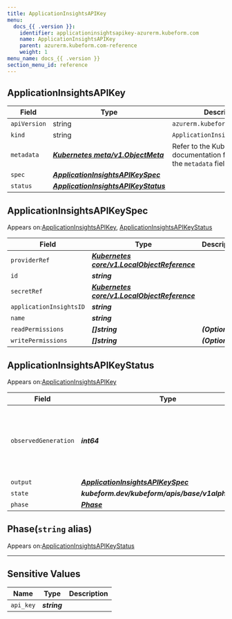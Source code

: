 ```yaml
---
title: ApplicationInsightsAPIKey
menu:
  docs_{{ .version }}:
    identifier: applicationinsightsapikey-azurerm.kubeform.com
    name: ApplicationInsightsAPIKey
    parent: azurerm.kubeform.com-reference
    weight: 1
menu_name: docs_{{ .version }}
section_menu_id: reference
---
```


## ApplicationInsightsAPIKey
| Field | Type | Description |
| ------ | ----- | ----------- |
| `apiVersion` | string | `azurerm.kubeform.com/v1alpha1` |
|    `kind` | string | `ApplicationInsightsAPIKey` |
| `metadata` | ***[Kubernetes meta/v1.ObjectMeta](https://v1-18.docs.kubernetes.io/docs/reference/generated/kubernetes-api/v1.18/#objectmeta-v1-meta)***|Refer to the Kubernetes API documentation for the fields of the `metadata` field.|
| `spec` | ***[ApplicationInsightsAPIKeySpec](#applicationinsightsapikeyspec)***||
| `status` | ***[ApplicationInsightsAPIKeyStatus](#applicationinsightsapikeystatus)***||
## ApplicationInsightsAPIKeySpec

Appears on:[ApplicationInsightsAPIKey](#applicationinsightsapikey), [ApplicationInsightsAPIKeyStatus](#applicationinsightsapikeystatus)

| Field | Type | Description |
| ------ | ----- | ----------- |
| `providerRef` | ***[Kubernetes core/v1.LocalObjectReference](https://v1-18.docs.kubernetes.io/docs/reference/generated/kubernetes-api/v1.18/#localobjectreference-v1-core)***||
| `id` | ***string***||
| `secretRef` | ***[Kubernetes core/v1.LocalObjectReference](https://v1-18.docs.kubernetes.io/docs/reference/generated/kubernetes-api/v1.18/#localobjectreference-v1-core)***||
| `applicationInsightsID` | ***string***||
| `name` | ***string***||
| `readPermissions` | ***[]string***| ***(Optional)*** |
| `writePermissions` | ***[]string***| ***(Optional)*** |
## ApplicationInsightsAPIKeyStatus

Appears on:[ApplicationInsightsAPIKey](#applicationinsightsapikey)

| Field | Type | Description |
| ------ | ----- | ----------- |
| `observedGeneration` | ***int64***| ***(Optional)*** Resource generation, which is updated on mutation by the API Server.|
| `output` | ***[ApplicationInsightsAPIKeySpec](#applicationinsightsapikeyspec)***| ***(Optional)*** |
| `state` | ***kubeform.dev/kubeform/apis/base/v1alpha1.State***| ***(Optional)*** |
| `phase` | ***[Phase](#phase)***| ***(Optional)*** |
## Phase(`string` alias)

Appears on:[ApplicationInsightsAPIKeyStatus](#applicationinsightsapikeystatus)

---
## Sensitive Values
| Name | Type | Description |
|------|------|-------------|
| `api_key` | ***string*** ||
